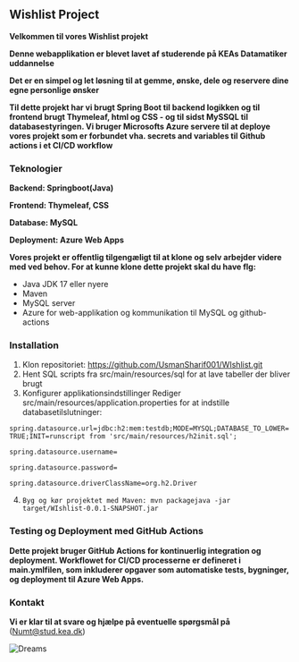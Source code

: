 ## Wishlist Project

**Velkommen til vores Wishlist projekt**

**Denne webapplikation er blevet lavet af studerende på KEAs Datamatiker uddannelse**

**Det er en simpel og let løsning til at gemme, ønske, dele og reservere dine egne personlige ønsker**

**Til dette projekt har vi brugt Spring Boot til backend logikken og til frontend brugt Thymeleaf, html og CSS - og til sidst MySSQL til databasestyringen.
Vi bruger Microsofts Azure servere til at deploye vores projekt som er forbundet vha. secrets and variables til Github actions i et CI/CD workflow**

### Teknologier 

**Backend: Springboot(Java)** 

**Frontend: Thymeleaf, CSS**

**Database: MySQL**

**Deployment: Azure Web Apps**

**Vores projekt er offentlig tilgengæligt til at klone og selv arbejder videre med ved behov.
For at kunne klone dette projekt skal du have flg:**

- Java JDK 17 eller nyere
- Maven
- MySQL server
- Azure for web-applikation og kommunikation til MySQL og github-actions

  
### Installation

1. Klon repositoriet: https://github.com/UsmanSharif001/WIshlist.git
2. Hent SQL scripts fra src/main/resources/sql for at lave tabeller der bliver brugt
3. Konfigurer applikationsindstillinger Rediger src/main/resources/application.properties for at indstille databasetilslutninger:

`spring.datasource.url=jdbc:h2:mem:testdb;MODE=MYSQL;DATABASE_TO_LOWER=TRUE;INIT=runscript from 'src/main/resources/h2init.sql';`

`spring.datasource.username=`

`spring.datasource.password=`

`spring.datasource.driverClassName=org.h2.Driver`

4. `Byg og kør projektet med Maven: mvn packagejava -jar target/WIshlist-0.0.1-SNAPSHOT.jar`

### Testing og Deployment med GitHub Actions
**Dette projekt bruger GitHub Actions for kontinuerlig integration og deployment. Workflowet for CI/CD processerne er defineret i main.ymlfilen, som inkluderer opgaver som automatiske tests, bygninger, og deployment til Azure Web Apps.**

### Kontakt

**Vi er klar til at svare og hjælpe på eventuelle spørgsmål på** (Numt@stud.kea.dk)


![Dreams](https://github.com/UsmanSharif001/WIshlist/assets/144384291/82328ce5-2f86-4b3c-84b0-5d4facb6848f)
